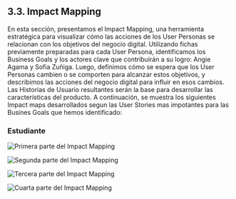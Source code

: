 ## **3.3. Impact Mapping**

En esta sección, presentamos el Impact Mapping, una herramienta estratégica para visualizar cómo las acciones de los User Personas se relacionan con los objetivos del negocio digital. Utilizando fichas previamente preparadas para cada User Persona, identificamos los Business Goals y los actores clave que contribuirán a su logro: Angie Agama y Sofia Zuñiga. Luego, definimos cómo se espera que los User Personas cambien o se comporten para alcanzar estos objetivos, y describimos las acciones del negocio digital para influir en esos cambios. Las Historias de Usuario resultantes serán la base para desarrollar las características del producto. A continuación, se muestra los siguientes Impact maps desarrollados segun las User Stories mas impotantes para las Busines Goals que hemos identificado:

### Estudiante

![Primera parte del Impact Mapping](/Images/mapping-1.png)

![Segunda parte del Impact Mapping](/Images/mapping-2.png)

![Tercera parte del Impact Mapping](/Images/mapping-3.png)

![Cuarta parte del Impact Mapping](/Images/mapping-4.png)
